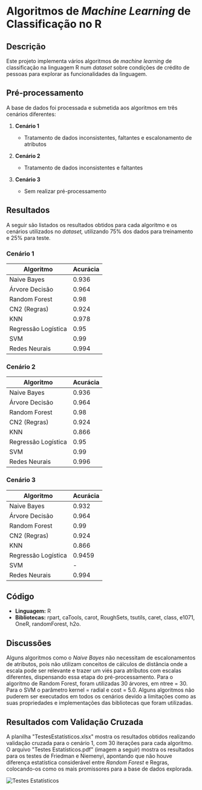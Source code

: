 # Algoritmos de *Machine Learning* de Classificação no R

## Descrição

Este projeto implementa vários algoritmos de *machine learning* de classificação na linguagem R num *dataset* sobre condições de crédito de pessoas para explorar as funcionalidades da linguagem.

## Pré-processamento

A base de dados foi processada e submetida aos algoritmos em três cenários diferentes:

1.  **Cenário 1**

    -   Tratamento de dados inconsistentes, faltantes e escalonamento de atributos

2.  **Cenário 2**

    -   Tratamento de dados inconsistentes e faltantes

3.  **Cenário 3**

    -   Sem realizar pré-processamento

## Resultados

A seguir são listados os resultados obtidos para cada algoritmo e os cenários utilizados no *dataset,* utilizando 75% dos dados para treinamento e 25% para teste.

### Cenário 1

| Algoritmo           | Acurácia |
|---------------------|----------|
| Naive Bayes         | 0.936    |
| Árvore Decisão      | 0.964    |
| Random Forest       | 0.98     |
| CN2 (Regras)        | 0.924    |
| KNN                 | 0.978    |
| Regressão Logística | 0.95     |
| SVM                 | 0.99     |
| Redes Neurais       | 0.994    |

### Cenário 2

| Algoritmo           | Acurácia |
|---------------------|----------|
| Naive Bayes         | 0.936    |
| Árvore Decisão      | 0.964    |
| Random Forest       | 0.98     |
| CN2 (Regras)        | 0.924    |
| KNN                 | 0.866    |
| Regressão Logística | 0.95     |
| SVM                 | 0.99     |
| Redes Neurais       | 0.996    |

### Cenário 3

| Algoritmo           | Acurácia |
|---------------------|----------|
| Naive Bayes         | 0.932    |
| Árvore Decisão      | 0.964    |
| Random Forest       | 0.99     |
| CN2 (Regras)        | 0.924    |
| KNN                 | 0.866    |
| Regressão Logística | 0.9459   |
| SVM                 | \-       |
| Redes Neurais       | 0.994    |

## Código

-   **Linguagem:** R
-   **Bibliotecas:** rpart, caTools, carot, RoughSets, tsutils, caret, class, e1071, OneR, randomForest, h2o.

## Discussões

Alguns algoritmos como o *Naive Bayes* não necessitam de escalonamentos de atributos, pois não utilizam conceitos de cálculos de distância onde a escala pode ser relevante e trazer um viés para atributos com escalas diferentes, dispensando essa etapa do pré-processamento. Para o algoritmo de Random Forest, foram utilizadas 30 árvores, em ntree = 30. Para o SVM o parâmetro kernel = radial e cost = 5.0. Alguns algoritmos não puderem ser executados em todos os cenários devido a limitações como as suas propriedades e implementações das bibliotecas que foram utilizadas.

## Resultados com Validação Cruzada

A planilha "TestesEstatísticos.xlsx" mostra os resultados obtidos realizando validação cruzada para o cenário 1, com 30 iterações para cada algoritmo. O arquivo "Testes Estatísticos.pdf" (imagem a seguir) mostra os resultados para os testes de Friedman e Niemenyi, apontando que não houve diferença estatística considerável entre *Random Forest* e Regras, colocando-os como os mais promissores para a base de dados explorada.

![Testes Estatísticos](Testes%20Estatísticos%20Modelos.png)
